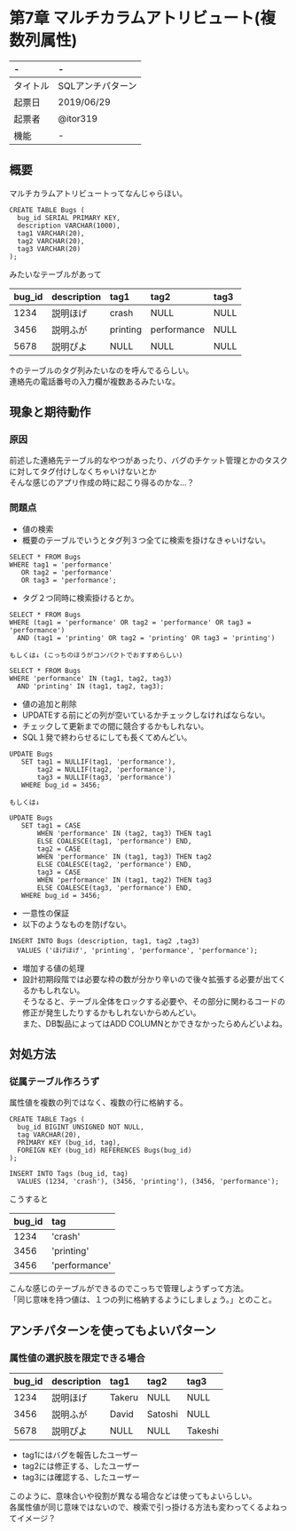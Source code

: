 # 第7章 マルチカラムアトリビュート(複数列属性)
| -        | -                |
|:---------|:-----------------|
| タイトル | SQLアンチパターン  |
| 起票日   | 2019/06/29       |
| 起票者   | @itor319          |
| 機能     | -                |

## 概要
マルチカラムアトリビュートってなんじゃらほい。  

```
CREATE TABLE Bugs (
  bug_id SERIAL PRIMARY KEY,
  description VARCHAR(1000),
  tag1 VARCHAR(20),
  tag2 VARCHAR(20),
  tag3 VARCHAR(20)  
);
```
みたいなテーブルがあって

| bug_id | description | tag1     | tag2        | tag3 |
|:-------|:------------|:---------|:------------|:-----|
| 1234   | 説明ほげ     | crash    | NULL        | NULL |
| 3456   | 説明ふが     | printing | performance | NULL |
| 5678   | 説明ぴよ     | NULL     | NULL        | NULL |

↑のテーブルのタグ列みたいなのを呼んでるらしい。  
連絡先の電話番号の入力欄が複数あるみたいな。

## 現象と期待動作
### 原因
前述した連絡先テーブル的なやつがあったり、バグのチケット管理とかのタスクに対してタグ付けしなくちゃいけないとか  
そんな感じのアプリ作成の時に起こり得るのかな…？

### 問題点
- 値の検索
 - 概要のテーブルでいうとタグ列３つ全てに検索を掛けなきゃいけない。

 ```
 SELECT * FROM Bugs
 WHERE tag1 = 'performance'
    OR tag2 = 'performance'
    OR tag3 = 'performance';
 ```
 - タグ２つ同時に検索掛けるとか。

 ```
SELECT * FROM Bugs
 WHERE (tag1 = 'performance' OR tag2 = 'performance' OR tag3 = 'performance')
   AND (tag1 = 'printing' OR tag2 = 'printing' OR tag3 = 'printing')

 もしくは↓ (こっちのほうがコンパクトでおすすめらしい)

 SELECT * FROM Bugs
 WHERE 'performance' IN (tag1, tag2, tag3)
   AND 'printing' IN (tag1, tag2, tag3);
 ```
- 値の追加と削除
 - UPDATEする前にどの列が空いているかチェックしなければならない。
 - チェックして更新までの間に競合するかもしれない。
 - SQL１発で終わらせるにしても長くてめんどい。

 ```
 UPDATE Bugs
    SET tag1 = NULLIF(tag1, 'performance'),
        tag2 = NULLIF(tag2, 'performance'),
        tag3 = NULLIF(tag3, 'performance')
    WHERE bug_id = 3456;

 もしくは↓

 UPDATE Bugs
    SET tag1 = CASE
        WHEN 'performance' IN (tag2, tag3) THEN tag1
        ELSE COALESCE(tag1, 'performance') END,
        tag2 = CASE
        WHEN 'performance' IN (tag1, tag3) THEN tag2
        ELSE COALESCE(tag2, 'performance') END,
        tag3 = CASE
        WHEN 'performance' IN (tag1, tag2) THEN tag3
        ELSE COALESCE(tag3, 'performance') END,
    WHERE bug_id = 3456;
 ```
- 一意性の保証
 - 以下のようなものを防げない。

 ```
 INSERT INTO Bugs (description, tag1, tag2 ,tag3)
   VALUES ('ほげほげ', 'printing', 'performance', 'performance');
 ```
- 増加する値の処理
 - 設計初期段階では必要な枠の数が分かり辛いので後々拡張する必要が出てくるかもしれない。  
 そうなると、テーブル全体をロックする必要や、その部分に関わるコードの修正が発生したりするかもしれないからめんどい。  
 また、DB製品によってはADD COLUMNとかできなかったらめんどいよね。


## 対処方法
### 従属テーブル作ろうず
属性値を複数の列ではなく、複数の行に格納する。

```
CREATE TABLE Tags (
  bug_id BIGINT UNSIGNED NOT NULL,
  tag VARCHAR(20),
  PRIMARY KEY (bug_id, tag),
  FOREIGN KEY (bug_id) REFERENCES Bugs(bug_id)
);

INSERT INTO Tags (bug_id, tag)
  VALUES (1234, 'crash'), (3456, 'printing'), (3456, 'performance');
```

こうすると

| bug_id | tag           |
|:-------|:--------------|
| 1234   | 'crash'       |
| 3456   | 'printing'    |
| 3456   | 'performance' |

こんな感じのテーブルができるのでこっちで管理しようずって方法。  
「同じ意味を持つ値は、１つの列に格納するようにしましょう。」とのこと。

## アンチパターンを使ってもよいパターン
### 属性値の選択肢を限定できる場合
| bug_id | description | tag1     | tag2        | tag3    |
|:-------|:------------|:---------|:------------|:--------|
| 1234   | 説明ほげ     | Takeru   | NULL        | NULL    |
| 3456   | 説明ふが     | David    | Satoshi     | NULL    |
| 5678   | 説明ぴよ     | NULL     | NULL        | Takeshi |

- tag1にはバグを報告したユーザー
- tag2には修正する、したユーザー
- tag3には確認する、したユーザー

このように、意味合いや役割が異なる場合などは使ってもよいらしい。  
各属性値が同じ意味ではないので、検索で引っ掛ける方法も変わってくるよねってイメージ？
